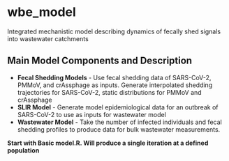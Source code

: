# wbe_model

Integrated mechanistic model describing dynamics of fecally shed signals into wastewater catchments

## Main Model Components and Description
- **Fecal Shedding Models** - Use fecal shedding data of SARS-CoV-2, PMMoV, and crAssphage as inputs. Generate interpolated shedding trajectories for SARS-CoV-2, static distributions for PMMoV and crAssphage
- **SLIR Model** - Generate model epidemiological data for an outbreak of SARS-CoV-2 to use as inputs for wastewater model
- **Wastewater Model** - Take the number of infected individuals and fecal shedding profiles to produce data for bulk wastewater measurements.


**Start with Basic model.R. Will produce a single iteration at a defined population** 
